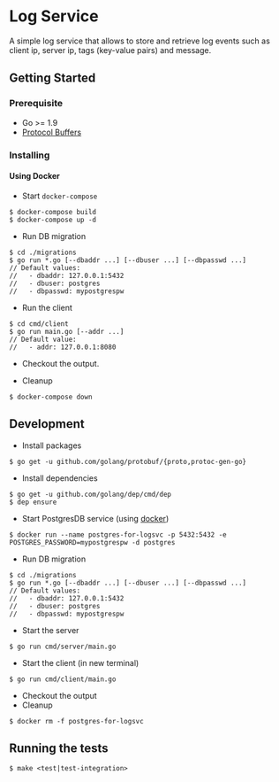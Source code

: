 # Log Service

A simple log service that allows to store and retrieve log events such as client ip, server ip, tags (key-value pairs) and message.

## Getting Started

### Prerequisite

  - Go >= 1.9
  - [Protocol Buffers](https://github.com/google/protobuf)

### Installing

#### Using Docker

- Start `docker-compose`

```
$ docker-compose build
$ docker-compose up -d
```

- Run DB migration

```
$ cd ./migrations
$ go run *.go [--dbaddr ...] [--dbuser ...] [--dbpasswd ...]
// Default values:
//   - dbaddr: 127.0.0.1:5432
//   - dbuser: postgres
//   - dbpasswd: mypostgrespw
```

- Run the client

```
$ cd cmd/client
$ go run main.go [--addr ...]
// Default value:
//   - addr: 127.0.0.1:8080
```

- Checkout the output.

- Cleanup

```
$ docker-compose down
```

## Development

- Install packages

```
$ go get -u github.com/golang/protobuf/{proto,protoc-gen-go}
```

- Install dependencies

```
$ go get -u github.com/golang/dep/cmd/dep
$ dep ensure
```

- Start PostgresDB service (using [docker](https://hub.docker.com/_/postgres/))

```
$ docker run --name postgres-for-logsvc -p 5432:5432 -e POSTGRES_PASSWORD=mypostgrespw -d postgres
```

- Run DB migration

```
$ cd ./migrations
$ go run *.go [--dbaddr ...] [--dbuser ...] [--dbpasswd ...]
// Default values:
//   - dbaddr: 127.0.0.1:5432
//   - dbuser: postgres
//   - dbpasswd: mypostgrespw
```

- Start the server

```
$ go run cmd/server/main.go
```

- Start the client (in new terminal)

```
$ go run cmd/client/main.go
```

- Checkout the output
- Cleanup

```
$ docker rm -f postgres-for-logsvc
```

## Running the tests

```
$ make <test|test-integration>
```

